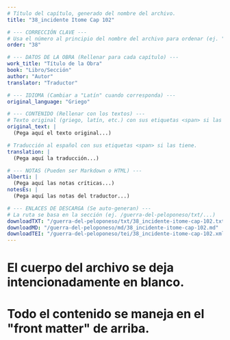 ```yaml
---
# Título del capítulo, generado del nombre del archivo.
title: "38_incidente Itome Cap 102"

# --- CORRECCIÓN CLAVE ---
# Usa el número al principio del nombre del archivo para ordenar (ej. "05" de "05_conflicto...")
order: "38"

# --- DATOS DE LA OBRA (Rellenar para cada capítulo) ---
work_title: "Título de la Obra"
book: "Libro/Sección"
author: "Autor"
translator: "Traductor"

# --- IDIOMA (Cambiar a "Latín" cuando corresponda) ---
original_language: "Griego"

# --- CONTENIDO (Rellenar con los textos) ---
# Texto original (griego, latín, etc.) con sus etiquetas <span> si las tiene.
original_text: |
  (Pega aquí el texto original...)

# Traducción al español con sus etiquetas <span> si las tiene.
translation: |
  (Pega aquí la traducción...)

# --- NOTAS (Pueden ser Markdown o HTML) ---
alberti: |
  (Pega aquí las notas críticas...)
notesEs: |
  (Pega aquí las notas del traductor...)

# --- ENLACES DE DESCARGA (Se auto-generan) ---
# La ruta se basa en la sección (ej. /guerra-del-peloponeso/txt/...)
downloadTXT: "/guerra-del-peloponeso/txt/38_incidente-itome-cap-102.txt"
downloadMD: "/guerra-del-peloponeso/md/38_incidente-itome-cap-102.md"
downloadTEI: "/guerra-del-peloponeso/tei/38_incidente-itome-cap-102.xml"
---
```

# El cuerpo del archivo se deja intencionadamente en blanco.
# Todo el contenido se maneja en el "front matter" de arriba.